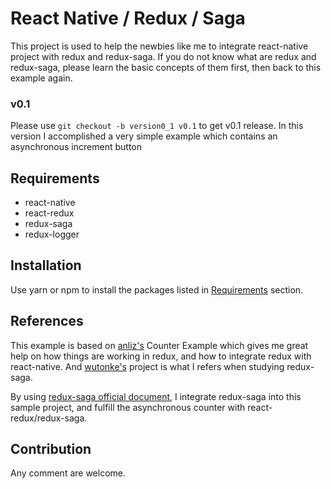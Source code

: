# React Native / Redux / Saga
This project is used to help the newbies like me to integrate react-native project with redux and redux-saga.
If you do not know what are redux and redux-saga, please learn the basic concepts of them first, then back to this example again.

### v0.1
Please use `git checkout -b version0_1 v0.1` to get v0.1 release. In this version I accomplished a very simple example which contains an asynchronous increment button

## <a name='requirement'>Requirements
- react-native
- react-redux
- redux-saga
- redux-logger

## Installation
Use yarn or npm to install the packages listed in [Requirements](#requirement) section.

## References
This example is based on [anliz's](https://github.com/alinz/example-react-native-redux/tree/master/Counter) Counter Example which gives me great help on how things are working in redux, and how to integrate redux with react-native. And [wutonke's](https://github.com/wutongke/react-native-one) project is what I refers when studying redux-saga.

By using [redux-saga official document](https://redux-saga.github.io/redux-saga/docs/introduction/BeginnerTutorial.html), I integrate redux-saga into this sample project, and fulfill the asynchronous counter with react-redux/redux-saga.

## Contribution
Any comment are welcome.
